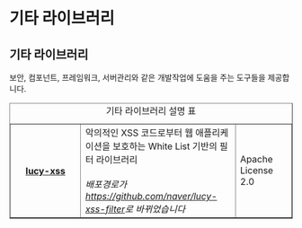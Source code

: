 # 기타 라이브러리

<html lang="ko">
<head>
    <title>NAVER Developers - 개발도구 기타 라이브러리</title>
    <meta name="description" content="NAVER Developers - 개발도구 기타 라이브러리">
</head>
<body>
<div class="con">
    <div class="h_page_area">
        <h2 class="h_page v2">기타 라이브러리</h2>
        <div class="side_menu"></div>
    </div>
    <p class="p_desc">보안, 컴포넌트, 프레임워크, 서버관리와 같은 개발작업에 도움을 주는 도구들을 제공합니다.</p>
    <table border="1" class="tbl_v st2">
        <caption><span class="blind">기타 라이브러리 설명 표</span></caption>
        <colgroup>
            <col style="width:25%"><col><col style="width:20%">
        </colgroup>
        <tbody>
        <tr>
            <th scope="row">
                <a class="tool_logo tool13" href="https://github.com/naver/lucy-xss-filter">lucy-xss</a>
            </th>
            <td>악의적인 XSS 코드로부터 웹 애플리케이션을 보호하는 White List 기반의 필터 라이브러리
                <br><br>
                <em class="color_p3">배포경로가<a href="https://github.com/naver/lucy-xss-filter">
                    https://github.com/naver/lucy-xss-filter</a>로 바뀌었습니다</em>
            </td>
            <td>Apache License 2.0</td>
        </tr>
        </tbody>
    </table>
</div>
</body>
</html>